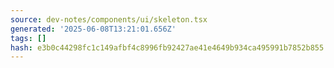 ```yaml
---
source: dev-notes/components/ui/skeleton.tsx
generated: '2025-06-08T13:21:01.656Z'
tags: []
hash: e3b0c44298fc1c149afbf4c8996fb92427ae41e4649b934ca495991b7852b855
---
```


